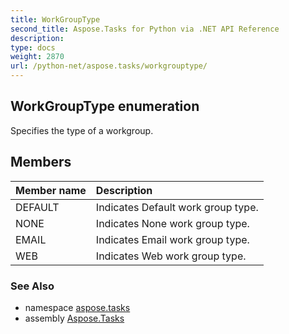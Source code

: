 ```yaml
---
title: WorkGroupType
second_title: Aspose.Tasks for Python via .NET API Reference
description: 
type: docs
weight: 2870
url: /python-net/aspose.tasks/workgrouptype/
---
```


## WorkGroupType enumeration

Specifies the type of a workgroup.

## Members
| Member name | Description |
| :- | :- |
|DEFAULT|Indicates Default work group type.|
|NONE|Indicates None work group type.|
|EMAIL|Indicates Email work group type.|
|WEB|Indicates Web work group type.|

### See Also

* namespace [aspose.tasks](/tasks/python-net/aspose.tasks/)
* assembly [Aspose.Tasks](/tasks/python-net/)

